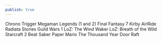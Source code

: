 ```yaml
---
publish: true
---
```

<div id='stars'></div>
<div id='stars2'></div>
<div id='stars3'></div>



Chrono Trigger
Megaman Legends (1 and 2)
Final Fantasy 7
Kirby AirRide
Radiata Stories
Guild Wars 1
LoZ: The Wind Waker
LoZ: Breath of the Wild
Starcraft 2
Beat Saber 
Paper Mario The Thousand Year Door
Raft
